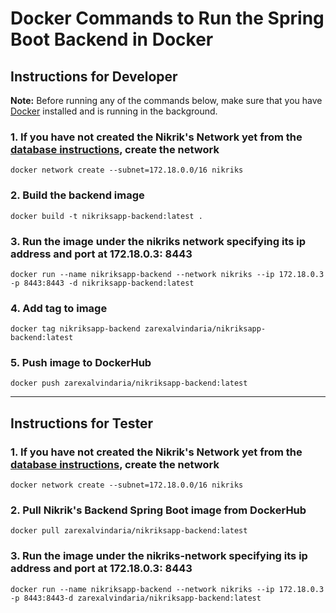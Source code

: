 # Docker Commands to Run the Spring Boot Backend in Docker



## Instructions for Developer

**Note:** Before running any of the commands below, make sure that you have [Docker](https://www.docker.com/products/docker-desktop) installed and is running in the background.

### 1. If you have not created the Nikrik's Network yet from the [database instructions](https://github.com/zarexalvindaria/nikriks/tree/main/01-database), create the network 

`docker network create --subnet=172.18.0.0/16 nikriks`


###  2. Build the backend image
`docker build -t nikriksapp-backend:latest .`

### 3. __Run the image under the nikriks network specifying its ip address and port at 172.18.0.3: 8443__
`docker run --name nikriksapp-backend --network nikriks --ip 172.18.0.3 -p 8443:8443 -d nikriksapp-backend:latest`

### 4. Add tag to image
`docker tag nikriksapp-backend zarexalvindaria/nikriksapp-backend:latest`

### 5. Push image to DockerHub
`docker push zarexalvindaria/nikriksapp-backend:latest`



----------------------------

## Instructions for Tester

### 1. If you have not created the Nikrik's Network yet from the [database instructions](https://github.com/zarexalvindaria/nikriks/tree/main/01-database), create the network 

`docker network create --subnet=172.18.0.0/16 nikriks`

### 2. Pull Nikrik's Backend Spring Boot image from DockerHub
`docker pull zarexalvindaria/nikriksapp-backend:latest `

### 3. __Run the image under the nikriks-network specifying its ip address and port at 172.18.0.3: 8443__
`docker run --name nikriksapp-backend --network nikriks --ip 172.18.0.3 -p 8443:8443-d zarexalvindaria/nikriksapp-backend:latest`